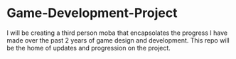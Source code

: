 # Game-Development-Project
I will be creating a third person moba that encapsolates the progress I have made over the past 2 years of game design and development. This repo will be the home of updates and progression on the project.
